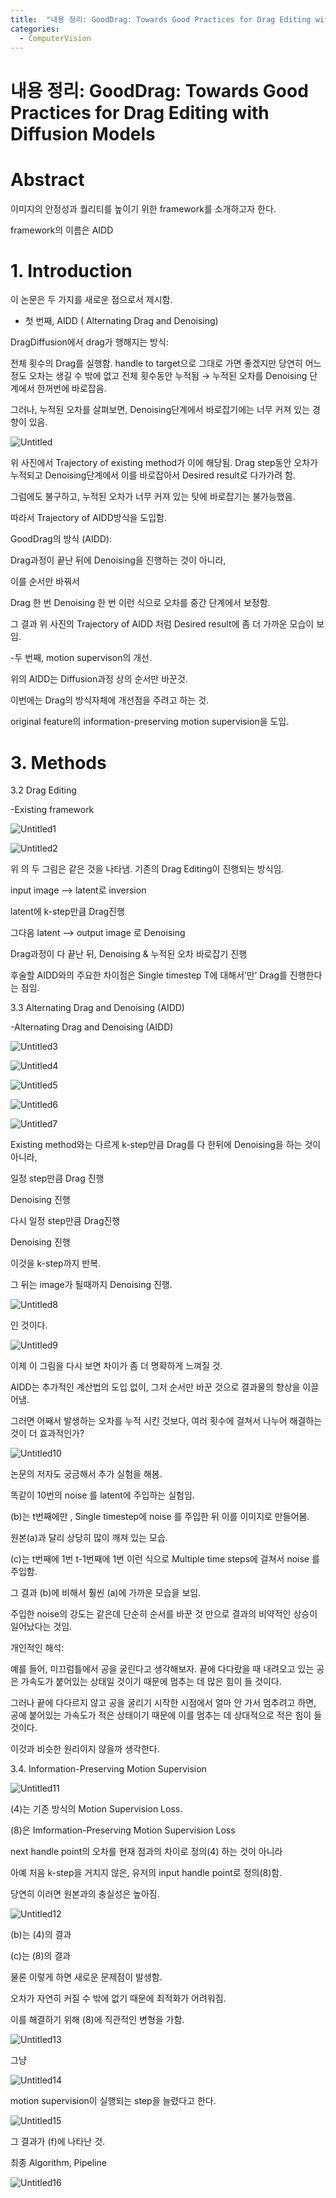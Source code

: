 ```yaml
---
title:  "내용 정리: GoodDrag: Towards Good Practices for Drag Editing with Diffusion Models"
categories:
  - ComputerVision
---
```


# 내용 정리: GoodDrag: Towards Good Practices for Drag Editing with Diffusion Models

# Abstract

이미지의 안정성과 퀄리티를 높이기 위한 framework를 소개하고자 한다.

framework의 이름은 AIDD

# 1. Introduction

이 논문은 두 가지를 새로운 점으로서 제시함.

 - 첫 번째, AIDD ( Alternating Drag and Denoising)

DragDiffusion에서 drag가 행해지는 방식:

전체 횟수의 Drag를 실행함. handle to target으로 그대로 가면 좋겠지만 당연히 어느정도 오차는 생길 수 밖에 없고 전체 횟수동안 누적됨 → 누적된 오차를 Denoising 단계에서 한꺼번에 바로잡음.

그러나, 누적된 오차를 살펴보면, Denoising단계에서 바로잡기에는 너무 커져 있는 경향이 있음.

![Untitled](third/Untitled.png)

위 사진에서 Trajectory of existing method가 이에 해당됨. Drag step동안 오차가 누적되고 Denoising단계에서 이를 바로잡아서 Desired result로 다가가려 함.

그럼에도 불구하고, 누적된 오차가 너무 커져 있는 탓에 바로잡기는 불가능했음.

따라서 Trajectory of AIDD방식을 도입함.

GoodDrag의 방식 (AIDD): 

Drag과정이 끝난 뒤에 Denoising을 진행하는 것이 아니라,

이를 순서만 바꿔서

Drag 한 번 Denoising 한 번 이런 식으로 오차를 중간 단계에서 보정함.

그 결과 위 사진의 Trajectory of AIDD 처럼 Desired result에 좀 더 가까운 모습이 보임.

-두 번째, motion supervison의 개선.

위의 AIDD는 Diffusion과정 상의 순서만 바꾼것.

이번에는 Drag의 방식자체에 개선점을 주려고 하는 것.

original feature의 information-preserving motion supervision을 도입.

# 3. Methods

3.2 Drag Editing

-Existing framework

![Untitled1](third/Untitled1.png)

![Untitled2](third/Untitled%202.png)

위 의 두 그림은 같은 것을 나타냄. 기존의 Drag Editing이 진행되는 방식임.

input image —> latent로 inversion

latent에 k-step만큼 Drag진행

그다음 latent —> output image 로 Denoising

 

Drag과정이 다 끝난 뒤, Denoising & 누적된 오차 바로잡기 진행

후술할 AIDD와의 주요한 차이점은 Single timestep T에 대해서’만’ Drag를 진행한다는 점임.

3.3 Alternating Drag and Denoising (AIDD)

-Alternating Drag and Denoising (AIDD)

![Untitled3](third/Untitled3.png)

![Untitled4](third/Untitled%204.png)

![Untitled5](third/Untitled%205.png)

![Untitled6](third/Untitled6.png)

![Untitled7](third/Untitled%207.png)

Existing method와는 다르게 k-step만큼 Drag를 다 한뒤에 Denoising을 하는 것이 아니라,

일정 step만큼 Drag 진행

Denoising 진행

다시 일정 step만큼 Drag진행

Denoising 진행

이것을 k-step까지 반복.

그 뒤는 image가 될때까지 Denoising 진행.

![Untitled8](third/Untitled8.png)

인 것이다.

![Untitled9](third/Untitled.png)

이제 이 그림을 다시 보면 차이가 좀 더 명확하게 느껴질 것.

AIDD는 추가적인 계산법의 도입 없이, 그저 순서만 바꾼 것으로 결과물의 향상을 이끌어냄.

그러면 어째서 발생하는 오차를 누적 시킨 것보다, 여러 횟수에 걸쳐서 나누어 해결하는 것이 더 효과적인가?

![Untitled10](third/Untitled9.png)

논문의 저자도 궁금해서 추가 실험을 해봄.

똑같이 10번의 noise 를 latent에 주입하는 실험임.

(b)는 t번째에만 , Single timestep에 noise 를 주입한 뒤 이를 이미지로 만들어봄.

원본(a)과 달리 상당히 많이 깨져 있는 모습.

(c)는 t번째에 1번 t-1번째에 1번 이런 식으로 Multiple time steps에 걸쳐서 noise 를 주입함.

그 결과 (b)에 비해서 훨씬 (a)에 가까운 모습을 보임.

주입한 noise의 강도는 같은데 단순히 순서를 바꾼 것 만으로 결과의 비약적인 상승이 일어났다는 것임. 

개인적인 해석:  

예를 들어, 미끄럼틀에서 공을 굴린다고 생각해보자. 끝에 다다랐을 때 내려오고 있는 공은 가속도가 붙어있는 상태일 것이기 때문에 멈추는 데 많은 힘이 들 것이다.

그러나 끝에 다다르지 않고 공을 굴리기 시작한 시점에서 얼마 안 가서 멈추려고 하면, 공에 붙어있는 가속도가 적은 상태이기 때문에 이를 멈추는 데 상대적으로 적은 힘이 들 것이다.

이것과 비슷한 원리이지 않을까 생각한다.

3.4. Information-Preserving Motion Supervision

![Untitled11](third/Untitled10.png)

(4)는 기존 방식의 Motion Supervision Loss.

(8)은 Imformation-Preserving Motion Supervision Loss

next handle point의 오차를 현재 점과의 차이로 정의(4) 하는 것이 아니라

아예 처음 k-step을 거치지 않은, 유저의 input handle point로 정의(8)함.

당연히 이러면 원본과의 충실성은 높아짐.

![Untitled12](third/Untitled11.png)

(b)는 (4)의 결과

(c)는 (8)의 결과

물론 이렇게 하면 새로운 문제점이 발생함.

오차가 자연히 커질 수 밖에 없기 때문에 최적화가 어려워짐.

이를 해결하기 위해 (8)에 직관적인 변형을 가함.

![Untitled13](third/Untitled12.png)

그냥 

![Untitled14](third/Untitled13.png)

motion supervision이 실행되는 step을 늘렸다고 한다.

![Untitled15](third/Untitled14.png)

그 결과가 (f)에 나타난 것.

최종 Algorithm, Pipeline

![Untitled16](third/Untitled15.png)
